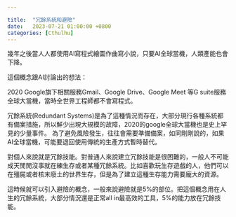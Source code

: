 ```yaml
---

title:  "冗餘系統和避險"
date:   2023-07-21 01:00:00 +0800
categories: [Cthulhu]
---
```


幾年之後當人人都使用AI寫程式繪圖作曲寫小說，只要AI全球當機，人類產能也會下降。

這個概念跟AI討論出的想法：

2020 Google旗下相關服務Gmail、Google Drive、Google Meet 等G suite服務全球大當機，當時全世界工程師都不會寫程式。

冗餘系統(Redundant Systems)是為了這種情況而存在，大部分現行各種系統都有備案措施，所以鮮少出現大規模的故障，2020的google全球大當機也是史上罕見的少量事件。
為了避免風險發生，往往會需要準備備案，如同剛剛說的，如果AI全球當機，可能要退回使用傳統的生產方式暫時替代。

對個人來說就是冗餘技能。對普通人來說建立冗餘技能是很困難的，一般人不可能成天閒閒沒事就在練生存或者某種冗餘系統。比如喜歡玩生存遊戲的人，他們可以在殭屍或者核末廢土的世界生存，但是為了建立這種生存能力需要龐大的資源。

這時候就可以引入避險的概念，一般來說避險就是5%的部位。把這個概念用在人生的冗餘系統，大部分情況還是正常all in最高效的工具，5%的能力放在冗餘技能。